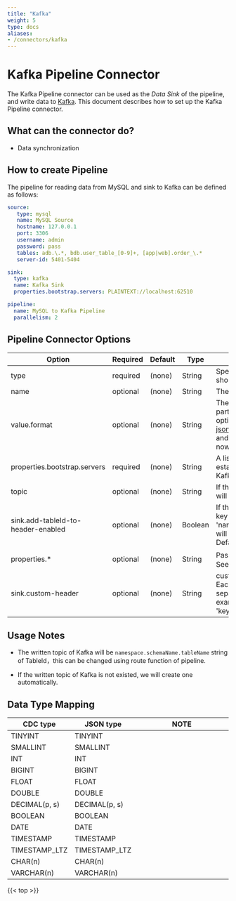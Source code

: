 ```yaml
---
title: "Kafka"
weight: 5
type: docs
aliases:
- /connectors/kafka
---
```

<!--
Licensed to the Apache Software Foundation (ASF) under one
or more contributor license agreements.  See the NOTICE file
distributed with this work for additional information
regarding copyright ownership.  The ASF licenses this file
to you under the Apache License, Version 2.0 (the
"License"); you may not use this file except in compliance
with the License.  You may obtain a copy of the License at

  http://www.apache.org/licenses/LICENSE-2.0

Unless required by applicable law or agreed to in writing,
software distributed under the License is distributed on an
"AS IS" BASIS, WITHOUT WARRANTIES OR CONDITIONS OF ANY
KIND, either express or implied.  See the License for the
specific language governing permissions and limitations
under the License.
-->

# Kafka Pipeline Connector

The Kafka Pipeline connector can be used as the *Data Sink* of the pipeline, and write data to [Kafka](https://kafka.apache.org). This document describes how to set up the Kafka Pipeline connector.

## What can the connector do?
* Data synchronization

How to create Pipeline
----------------

The pipeline for reading data from MySQL and sink to Kafka can be defined as follows:

```yaml
source:
   type: mysql
   name: MySQL Source
   hostname: 127.0.0.1
   port: 3306
   username: admin
   password: pass
   tables: adb.\.*, bdb.user_table_[0-9]+, [app|web].order_\.*
   server-id: 5401-5404

sink:
  type: kafka
  name: Kafka Sink
  properties.bootstrap.servers: PLAINTEXT://localhost:62510

pipeline:
  name: MySQL to Kafka Pipeline
  parallelism: 2
```

Pipeline Connector Options
----------------
<div class="highlight">
<table class="colwidths-auto docutils">
   <thead>
      <tr>
        <th class="text-left" style="width: 25%">Option</th>
        <th class="text-left" style="width: 8%">Required</th>
        <th class="text-left" style="width: 7%">Default</th>
        <th class="text-left" style="width: 10%">Type</th>
        <th class="text-left" style="width: 50%">Description</th>
      </tr>
    </thead>
    <tbody>
    <tr>
      <td>type</td>
      <td>required</td>
      <td style="word-wrap: break-word;">(none)</td>
      <td>String</td>
      <td>Specify what connector to use, here should be <code>'kafka'</code>.</td>
    </tr>
    <tr>
      <td>name</td>
      <td>optional</td>
      <td style="word-wrap: break-word;">(none)</td>
      <td>String</td>
      <td>The name of the sink.</td>
    </tr>
    <tr>
      <td>value.format</td>
      <td>optional</td>
      <td style="word-wrap: break-word;">(none)</td>
      <td>String</td>
      <td>The format used to serialize the value part of Kafka messages. Available options are <a href="https://debezium.io/documentation/reference/stable/integrations/serdes.html">debezium-json</a> and <a href="https://github.com/alibaba/canal/wiki">canal-json</a>, default option is `debezium-json`, and do not support user-defined format now. </td>
    </tr>
    <tr>
      <td>properties.bootstrap.servers</td>
      <td>required</td>
      <td style="word-wrap: break-word;">(none)</td>
      <td>String</td>
      <td>A list of host/port pairs to use for establishing the initial connection to the Kafka cluster.</td>
    </tr>
    <tr>
      <td>topic</td>
      <td>optional</td>
      <td style="word-wrap: break-word;">(none)</td>
      <td>String</td>
      <td>If this parameter is configured, all events will be sent to this topic.</td>
    </tr>
    <tr>
      <td>sink.add-tableId-to-header-enabled</td>
      <td>optional</td>
      <td style="word-wrap: break-word;">(none)</td>
      <td>Boolean</td>
      <td>If this parameter is true, a header with key of 'namespace','schemaName','tableName' will be added for each Kafka record. Default value is false.</td>
    </tr>
    <tr>
      <td>properties.*</td>
      <td>optional</td>
      <td style="word-wrap: break-word;">(none)</td>
      <td>String</td>
      <td>Pass options of Kafka table to pipeline，See <a href="https://kafka.apache.org/28/documentation.html#consumerconfigs">Kafka consume options</a>. </td>
    </tr>
    <tr>
      <td>sink.custom-header</td>
      <td>optional</td>
      <td style="word-wrap: break-word;">(none)</td>
      <td>String</td>
      <td>custom headers for each kafka record. Each header are separated by ',', separate key and value by ':'. For example, we can set headers like 'key1:value1,key2:value2'. </td>
    </tr>
    </tbody>
</table>    
</div>

Usage Notes
--------

* The written topic of Kafka will be `namespace.schemaName.tableName` string of TableId，this can be changed using route function of pipeline.

* If the written topic of Kafka is not existed, we will create one automatically.

Data Type Mapping
----------------
<div class="wy-table-responsive">
<table class="colwidths-auto docutils">
    <thead>
      <tr>
        <th class="text-left">CDC type</th>
        <th class="text-left">JSON type</th>
        <th class="text-left" style="width:60%;">NOTE</th>
      </tr>
    </thead>
    <tbody>
    <tr>
      <td>TINYINT</td>
      <td>TINYINT</td>
      <td></td>
    </tr>
    <tr>
      <td>SMALLINT</td>
      <td>SMALLINT</td>
      <td></td>
    </tr>
    <tr>
      <td>INT</td>
      <td>INT</td>
      <td></td>
    </tr>
    <tr>
      <td>BIGINT</td>
      <td>BIGINT</td>
      <td></td>
    </tr>
    <tr>
      <td>FLOAT</td>
      <td>FLOAT</td>
      <td></td>
    </tr>
    <tr>
      <td>DOUBLE</td>
      <td>DOUBLE</td>
      <td></td>
    </tr>
    <tr>
      <td>DECIMAL(p, s)</td>
      <td>DECIMAL(p, s)</td>
      <td></td>
    </tr>
    <tr>
      <td>BOOLEAN</td>
      <td>BOOLEAN</td>
      <td></td>
    </tr>
    <tr>
      <td>DATE</td>
      <td>DATE</td>
      <td></td>
    </tr>
    <tr>
      <td>TIMESTAMP</td>
      <td>TIMESTAMP</td>
      <td></td>
    </tr>
    <tr>
      <td>TIMESTAMP_LTZ</td>
      <td>TIMESTAMP_LTZ</td>
      <td></td>
    </tr>
    <tr>
      <td>CHAR(n)</td>
      <td>CHAR(n)</td>
      <td></td>
    </tr>
    <tr>
      <td>VARCHAR(n)</td>
      <td>VARCHAR(n)</td>
      <td></td>
    </tr>
    </tbody>
</table>
</div>

{{< top >}}
